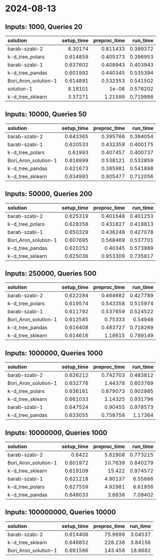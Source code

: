 # 2024-08-13

## Inputs: 1000, Queries 20

| solution             |   setup_time |   preproc_time |   run_time |
|:---------------------|-------------:|---------------:|-----------:|
| barab-szabi-2        |     8.30174  |       0.811433 |   0.389372 |
| k-d_tree_polars      |     0.614859 |       0.405373 |   0.396953 |
| barab-szabi-1        |     0.637602 |       0.408943 |   0.403943 |
| k-d_tree_pandas      |     0.601992 |       0.440345 |   0.535394 |
| Bori_Aron_solution-1 |     0.614891 |       0.532353 |   0.541502 |
| solution-1           |     8.18101  |       1e-06    |   0.576202 |
| k-d_tree_sklearn     |     3.37271  |       1.21599  |   0.719998 |

## Inputs: 10000, Queries 50

| solution             |   setup_time |   preproc_time |   run_time |
|:---------------------|-------------:|---------------:|-----------:|
| barab-szabi-2        |     0.643365 |       0.395766 |   0.394054 |
| barab-szabi-1        |     0.620533 |       0.432358 |   0.400175 |
| k-d_tree_polars      |     0.61993  |       0.407457 |   0.400737 |
| Bori_Aron_solution-1 |     0.616999 |       0.538121 |   0.532859 |
| k-d_tree_pandas      |     0.621673 |       0.385981 |   0.541898 |
| k-d_tree_sklearn     |     0.634993 |       0.905477 |   0.712056 |

## Inputs: 50000, Queries 200

| solution             |   setup_time |   preproc_time |   run_time |
|:---------------------|-------------:|---------------:|-----------:|
| barab-szabi-2        |     0.625319 |       0.401548 |   0.401253 |
| k-d_tree_polars      |     0.628358 |       0.431827 |   0.418813 |
| barab-szabi-1        |     0.650329 |       0.436249 |   0.427078 |
| Bori_Aron_solution-1 |     0.607695 |       0.568469 |   0.537701 |
| k-d_tree_pandas      |     0.620252 |       0.40345  |   0.573989 |
| k-d_tree_sklearn     |     0.625036 |       0.953309 |   0.735817 |

## Inputs: 250000, Queries 500

| solution             |   setup_time |   preproc_time |   run_time |
|:---------------------|-------------:|---------------:|-----------:|
| barab-szabi-2        |     0.622284 |       0.464682 |   0.427789 |
| k-d_tree_polars      |     0.619574 |       0.543358 |   0.515974 |
| barab-szabi-1        |     0.611792 |       0.537659 |   0.524522 |
| Bori_Aron_solution-1 |     0.612585 |       0.75333  |   0.54948  |
| k-d_tree_pandas      |     0.616408 |       0.483727 |   0.718269 |
| k-d_tree_sklearn     |     0.614616 |       1.18615  |   0.789149 |

## Inputs: 1000000, Queries 1000

| solution             |   setup_time |   preproc_time |   run_time |
|:---------------------|-------------:|---------------:|-----------:|
| barab-szabi-2        |     0.626212 |       0.742703 |   0.483812 |
| Bori_Aron_solution-1 |     0.632776 |       1.44378  |   0.603769 |
| k-d_tree_polars      |     0.636181 |       0.879073 |   0.902985 |
| k-d_tree_sklearn     |     0.661033 |       2.14325  |   0.931796 |
| barab-szabi-1        |     0.647524 |       0.90455  |   0.978573 |
| k-d_tree_pandas      |     0.633055 |       0.758758 |   1.17364  |

## Inputs: 10000000, Queries 1000

| solution             |   setup_time |   preproc_time |   run_time |
|:---------------------|-------------:|---------------:|-----------:|
| barab-szabi-2        |     0.6422   |        5.62908 |   0.773215 |
| Bori_Aron_solution-1 |     0.601972 |       10.7639  |   0.840279 |
| k-d_tree_sklearn     |     0.619109 |       15.422   |   0.974572 |
| barab-szabi-1        |     0.621218 |        4.90137 |   6.55666  |
| k-d_tree_polars      |     0.627559 |        4.92981 |   6.61956  |
| k-d_tree_pandas      |     0.648033 |        3.8838  |   7.09402  |

## Inputs: 100000000, Queries 10000

| solution             |   setup_time |   preproc_time |   run_time |
|:---------------------|-------------:|---------------:|-----------:|
| barab-szabi-2        |     0.614406 |        75.9699 |    3.04537 |
| k-d_tree_sklearn     |     0.646852 |       228.238  |    3.84156 |
| Bori_Aron_solution-1 |     0.691566 |       143.458  |   18.6682  |